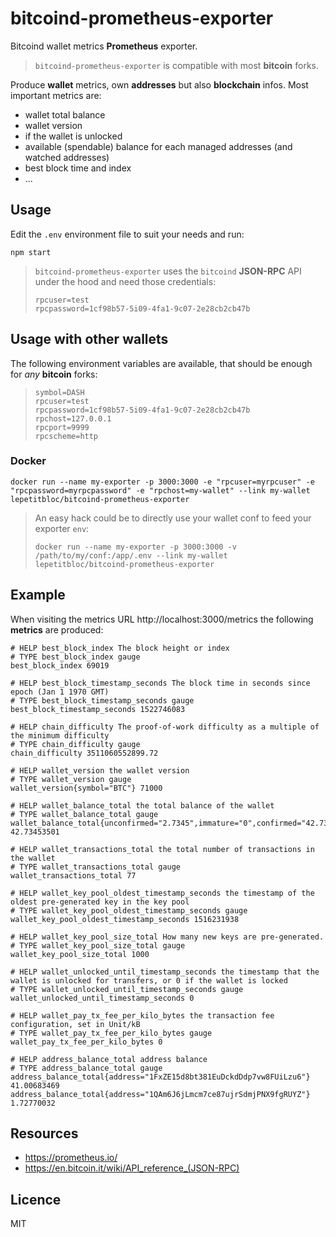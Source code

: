 # bitcoind-prometheus-exporter
Bitcoind wallet metrics **Prometheus** exporter.

> `bitcoind-prometheus-exporter` is compatible with most **bitcoin** forks.

Produce **wallet** metrics, own **addresses** but also **blockchain** infos.
Most important metrics are:
* wallet total balance
* wallet version
* if the wallet is unlocked
* available (spendable) balance for each managed addresses (and watched addresses)
* best block time and index
* ...

## Usage
Edit the `.env` environment file to suit your needs and run:
```
npm start
```
> `bitcoind-prometheus-exporter` uses the `bitcoind` **JSON-RPC** API under the hood and need those credentials:
> ```
>rpcuser=test
>rpcpassword=1cf98b57-5i09-4fa1-9c07-2e28cb2cb47b
>```

## Usage with other wallets
The following environment variables are available, that should be enough for *any* **bitcoin** forks:
> ```
>symbol=DASH
>rpcuser=test
>rpcpassword=1cf98b57-5i09-4fa1-9c07-2e28cb2cb47b
>rpchost=127.0.0.1
>rpcport=9999
>rpcscheme=http
>```

### Docker
```
docker run --name my-exporter -p 3000:3000 -e "rpcuser=myrpcuser" -e "rpcpassword=myrpcpassword" -e "rpchost=my-wallet" --link my-wallet lepetitbloc/bitcoind-prometheus-exporter
````

>An easy hack could be to directly use your wallet conf to feed your exporter `env`:
>```
>docker run --name my-exporter -p 3000:3000 -v /path/to/my/conf:/app/.env --link my-wallet lepetitbloc/bitcoind-prometheus-exporter
>```

## Example
When visiting the metrics URL http://localhost:3000/metrics the following **metrics** are produced:
```
# HELP best_block_index The block height or index
# TYPE best_block_index gauge
best_block_index 69019

# HELP best_block_timestamp_seconds The block time in seconds since epoch (Jan 1 1970 GMT)
# TYPE best_block_timestamp_seconds gauge
best_block_timestamp_seconds 1522746083

# HELP chain_difficulty The proof-of-work difficulty as a multiple of the minimum difficulty
# TYPE chain_difficulty gauge
chain_difficulty 3511060552899.72

# HELP wallet_version the wallet version
# TYPE wallet_version gauge
wallet_version{symbol="BTC"} 71000

# HELP wallet_balance_total the total balance of the wallet
# TYPE wallet_balance_total gauge
wallet_balance_total{unconfirmed="2.7345",immature="0",confirmed="42.73453501"} 42.73453501

# HELP wallet_transactions_total the total number of transactions in the wallet
# TYPE wallet_transactions_total gauge
wallet_transactions_total 77

# HELP wallet_key_pool_oldest_timestamp_seconds the timestamp of the oldest pre-generated key in the key pool
# TYPE wallet_key_pool_oldest_timestamp_seconds gauge
wallet_key_pool_oldest_timestamp_seconds 1516231938

# HELP wallet_key_pool_size_total How many new keys are pre-generated.
# TYPE wallet_key_pool_size_total gauge
wallet_key_pool_size_total 1000

# HELP wallet_unlocked_until_timestamp_seconds the timestamp that the wallet is unlocked for transfers, or 0 if the wallet is locked
# TYPE wallet_unlocked_until_timestamp_seconds gauge
wallet_unlocked_until_timestamp_seconds 0

# HELP wallet_pay_tx_fee_per_kilo_bytes the transaction fee configuration, set in Unit/kB
# TYPE wallet_pay_tx_fee_per_kilo_bytes gauge
wallet_pay_tx_fee_per_kilo_bytes 0

# HELP address_balance_total address balance
# TYPE address_balance_total gauge
address_balance_total{address="1FxZE15d8bt381EuDckdDdp7vw8FUiLzu6"} 41.00683469
address_balance_total{address="1QAm6J6jLmcm7ce87ujrSdmjPNX9fgRUYZ"} 1.72770032
```

## Resources
* https://prometheus.io/
* https://en.bitcoin.it/wiki/API_reference_(JSON-RPC)

## Licence
MIT